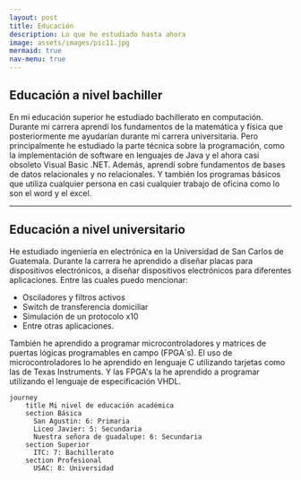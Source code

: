 ```yaml
---
layout: post
title: Educación
description: Lo que he estudiado hasta ahora
image: assets/images/pic11.jpg
mermaid: true
nav-menu: true
---
```




## Educación a nivel bachiller
En mi educación superior he estudiado bachillerato en computación. Durante mi carrera aprendí los fundamentos de la matemática y física que posteriormente me ayudarían durante mi carrera universitaria. Pero principalmente he estudiado la parte técnica sobre la programación, como la implementación de software en lenguajes de Java y el ahora casi obsoleto Visual Basic .NET. Además, aprendí sobre fundamentos de bases de datos relacionales y no relacionales. Y también los programas básicos que utiliza cualquier persona en casi cualquier trabajo de oficina como lo son el word y el excel. 

---

## Educación a nivel universitario
He estudiado ingeniería en electrónica en la Universidad de San Carlos de Guatemala. Durante la carrera he aprendido a diseñar placas para dispositivos electrónicos, a diseñar dispositivos electrónicos para diferentes aplicaciones. Entre las cuales puedo mencionar: 

- Osciladores y filtros activos
- Switch de transferencia domiciliar
- Simulación de un protocolo x10
- Entre otras aplicaciones.

También he aprendido a programar microcontroladores y matrices de puertas lógicas programables en campo (FPGA´s). El uso de microcontroladores lo he aprendido en lenguaje C utilizando tarjetas como las de Texas Instruments. Y las FPGA's la he aprendido a programar utilizando el lenguaje de especificación VHDL. 

```mermaid
journey
    title Mi nivel de educación académica
    section Básica
      San Agustin: 6: Primaria
      Liceo Javier: 5: Secundaria
      Nuestra señora de guadalupe: 6: Secundaria
    section Superior
      ITC: 7: Bachillerato
    section Profesional
      USAC: 8: Universidad
```





